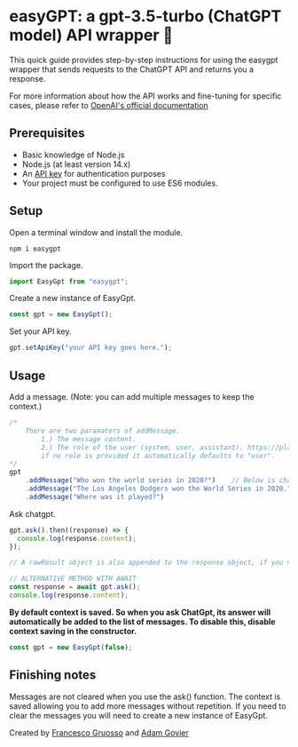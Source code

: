 # easyGPT: a gpt-3.5-turbo (ChatGPT model) API wrapper 🤖

This quick guide provides step-by-step instructions for using the easygpt wrapper that sends requests to the ChatGPT API and returns you a response.

For more information about how the API works and fine-tuning for specific cases, please refer to [OpenAI&#39;s official documentation](https://platform.openai.com/docs/introduction)

## Prerequisites

- Basic knowledge of Node.js
- Node.js (at least version 14.x)
- An [API key](https://platform.openai.com/account/api-keys) for authentication purposes
- Your project must be configured to use ES6 modules.

## Setup

Open a terminal window and install the module.

```
npm i easygpt
```

Import the package.

```javascript
import EasyGpt from "easygpt";
```

Create a new instance of EasyGpt.

```javascript
const gpt = new EasyGpt();
```

Set your API key.

```javascript
gpt.setApiKey("your API key goes here.");
```

## Usage

Add a message. (Note: you can add multiple messages to keep the context.)

```javascript
/*
    There are two paramaters of addMessage.
        1.) The message content.
        2.) The role of the user (system, user, assistant). https://platform.openai.com/docs/guides/chat/introduction
        if no role is provided it automatically defaults to "user".
*/
gpt
    .addMessage("Who won the world series in 2020?")    // Below is chatgpt's response
    .addMessage("The Los Angeles Dodgers won the World Series in 2020.", "assistant")
    .addMessage("Where was it played?")
```

Ask chatgpt.

```javascript
gpt.ask().then((response) => {
  console.log(response.content);
});

// A rawResult object is also appended to the response object, if you need more information.

// ALTERNATIVE METHOD WITH AWAIT
const response = await gpt.ask();
console.log(response.content);
```

**By default context is saved. So when you ask ChatGpt, its answer will automatically be added to the list of messages. To disable this, disable context saving in the constructor.**

```javascript
const gpt = new EasyGpt(false);
```

## Finishing notes

Messages are not cleared when you use the ask() function. The context is saved allowing you to add more messages without repetition. If you need to clear the messages you will need to create a new instance of EasyGpt.

Created by [Francesco Gruosso](https://github.com/FrancescoCoding) and [Adam Govier](https://github.com/AdamGovier)
